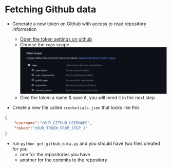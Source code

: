 # Fetching Github data

- Generate a new token on Github with access to read repository information
    - [Open the token settings on github](https://github.com/settings/tokens/new)
    - Choose the `repo` scope ![](./selecting-scopes.jpg)
    - Give the token a name & save it, you will need it in the next step

- Create a new file called `credentials.json` that looks like this 

```json
{
    "username":"YOUR_GITHUB_USERNAME",
    "token":"YOUR_TOKEN_FROM_STEP_1"
}
```

- run `python get_github_data.py` and you should have two files created for you
    - one for the repositories you have
    - another for the commits to the repository